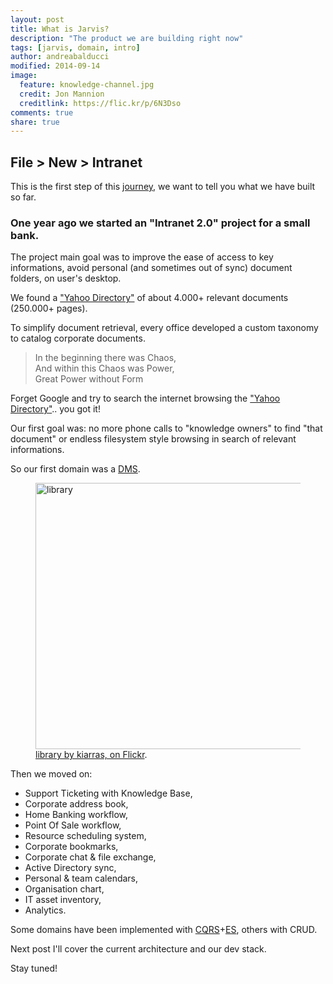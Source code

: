 ```yaml
---
layout: post
title: What is Jarvis?
description: "The product we are building right now"
tags: [jarvis, domain, intro]
author: andreabalducci
modified: 2014-09-14
image:
  feature: knowledge-channel.jpg
  credit: Jon Mannion
  creditlink: https://flic.kr/p/6N3Dso
comments: true
share: true
---
```


## File > New > Intranet

This is the first step of this [journey](/about-this-blog/), we want to tell you what we have built so far.

### One year ago we started an "Intranet 2.0" project for a small bank.

The project main goal was to improve the ease of access to key informations, avoid personal (and sometimes out of sync) document folders, on user's desktop.

We found a ["Yahoo Directory"](https://dir.yahoo.com) of about 4.000+ relevant documents (250.000+ pages).

To simplify document retrieval, every office developed a custom taxonomy to catalog corporate documents.

<blockquote>
In the beginning there was Chaos,<br/>
And within this Chaos was Power,<br/>
Great Power without Form
</blockquote>

Forget Google and try to search the internet browsing the ["Yahoo Directory"](https://dir.yahoo.com).. you got it!

Our first goal was: no more phone calls to "knowledge owners" to find "that document" or endless filesystem style browsing in search of relevant informations.

So our first domain was a [DMS](http://en.wikipedia.org/wiki/Document_management_system).

<figure>
<a href="https://www.flickr.com/photos/kiarras_marinero/8455661691" title="library by kiarras, on Flickr"><img src="https://farm9.staticflickr.com/8532/8455661691_577e00039c_z.jpg" width="640" height="426" alt="library"></a>
  <figcaption><a href="https://flic.kr/p/dTctCx" title="library by kiarras, on Flickr">library by kiarras, on Flickr</a>.</figcaption>
</figure>

Then we moved on:

* Support Ticketing with Knowledge Base,
* Corporate address book,
* Home Banking workflow,
* Point Of Sale workflow,
* Resource scheduling system,
* Corporate bookmarks,
* Corporate chat & file exchange,
* Active Directory sync,
* Personal & team calendars,
* Organisation chart,
* IT asset inventory,
* Analytics.

Some domains have been implemented with [CQRS](http://martinfowler.com/bliki/CQRS.html)+[ES](http://martinfowler.com/eaaDev/EventSourcing.html), others with CRUD.

Next post I'll cover the current architecture and our dev stack.

Stay tuned!

